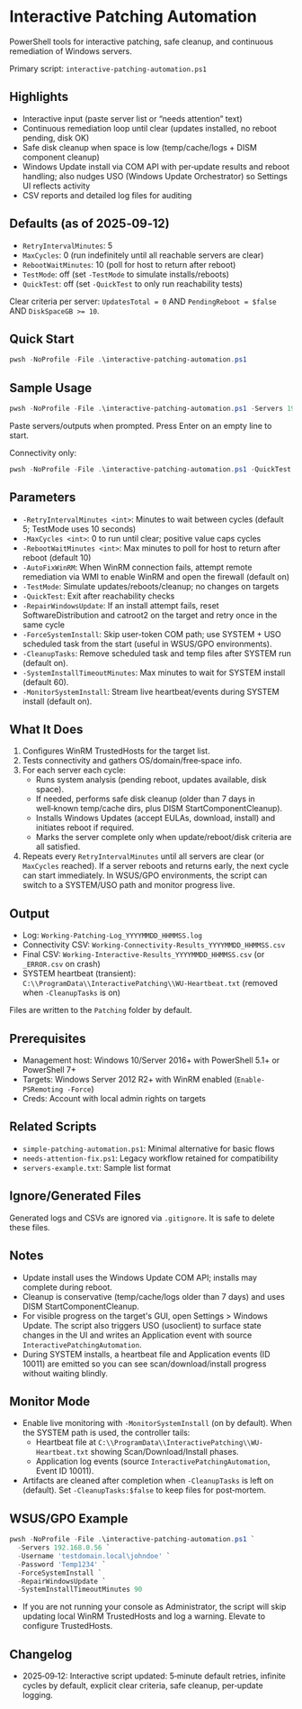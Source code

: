 # Interactive Patching Automation

PowerShell tools for interactive patching, safe cleanup, and continuous remediation of Windows servers.

Primary script: `interactive-patching-automation.ps1`

## Highlights

- Interactive input (paste server list or “needs attention” text)
- Continuous remediation loop until clear (updates installed, no reboot pending, disk OK)
- Safe disk cleanup when space is low (temp/cache/logs + DISM component cleanup)
- Windows Update install via COM API with per‑update results and reboot handling; also nudges USO (Windows Update Orchestrator) so Settings UI reflects activity
- CSV reports and detailed log files for auditing

## Defaults (as of 2025‑09‑12)

- `RetryIntervalMinutes`: 5
- `MaxCycles`: 0 (run indefinitely until all reachable servers are clear)
- `RebootWaitMinutes`: 10 (poll for host to return after reboot)
- `TestMode`: off (set `-TestMode` to simulate installs/reboots)
- `QuickTest`: off (set `-QuickTest` to only run reachability tests)

Clear criteria per server: `UpdatesTotal = 0` AND `PendingReboot = $false` AND `DiskSpaceGB >= 10`.

## Quick Start

```powershell
pwsh -NoProfile -File .\interactive-patching-automation.ps1
```
## Sample Usage
```powershell
pwsh -NoProfile -File .\interactive-patching-automation.ps1 -Servers 192.168.0.56 -Username 'testdomain.local\johndoe' -Password 'Temp1234' -RepairWindowsUpdate
```
Paste servers/outputs when prompted. Press Enter on an empty line to start.

Connectivity only:
```powershell
pwsh -NoProfile -File .\interactive-patching-automation.ps1 -QuickTest
```

## Parameters

- `-RetryIntervalMinutes <int>`: Minutes to wait between cycles (default 5; TestMode uses 10 seconds)
- `-MaxCycles <int>`: 0 to run until clear; positive value caps cycles
- `-RebootWaitMinutes <int>`: Max minutes to poll for host to return after reboot (default 10)
- `-AutoFixWinRM`: When WinRM connection fails, attempt remote remediation via WMI to enable WinRM and open the firewall (default on)
- `-TestMode`: Simulate updates/reboots/cleanup; no changes on targets
- `-QuickTest`: Exit after reachability checks
- `-RepairWindowsUpdate`: If an install attempt fails, reset SoftwareDistribution and catroot2 on the target and retry once in the same cycle
- `-ForceSystemInstall`: Skip user-token COM path; use SYSTEM + USO scheduled task from the start (useful in WSUS/GPO environments).
- `-CleanupTasks`: Remove scheduled task and temp files after SYSTEM run (default on).
- `-SystemInstallTimeoutMinutes`: Max minutes to wait for SYSTEM install (default 60).
- `-MonitorSystemInstall`: Stream live heartbeat/events during SYSTEM install (default on).

## What It Does

1. Configures WinRM TrustedHosts for the target list.
2. Tests connectivity and gathers OS/domain/free‑space info.
3. For each server each cycle:
   - Runs system analysis (pending reboot, updates available, disk space).
   - If needed, performs safe disk cleanup (older than 7 days in well‑known temp/cache dirs, plus DISM StartComponentCleanup).
   - Installs Windows Updates (accept EULAs, download, install) and initiates reboot if required.
   - Marks the server complete only when update/reboot/disk criteria are all satisfied.
4. Repeats every `RetryIntervalMinutes` until all servers are clear (or `MaxCycles` reached). If a server reboots and returns early, the next cycle can start immediately. In WSUS/GPO environments, the script can switch to a SYSTEM/USO path and monitor progress live.

## Output

- Log: `Working-Patching-Log_YYYYMMDD_HHMMSS.log`
- Connectivity CSV: `Working-Connectivity-Results_YYYYMMDD_HHMMSS.csv`
- Final CSV: `Working-Interactive-Results_YYYYMMDD_HHMMSS.csv` (or `_ERROR.csv` on crash)
- SYSTEM heartbeat (transient): `C:\\ProgramData\\InteractivePatching\\WU-Heartbeat.txt` (removed when `-CleanupTasks` is on)

Files are written to the `Patching` folder by default.

## Prerequisites

- Management host: Windows 10/Server 2016+ with PowerShell 5.1+ or PowerShell 7+
- Targets: Windows Server 2012 R2+ with WinRM enabled (`Enable-PSRemoting -Force`)
- Creds: Account with local admin rights on targets

## Related Scripts

- `simple-patching-automation.ps1`: Minimal alternative for basic flows
- `needs-attention-fix.ps1`: Legacy workflow retained for compatibility
- `servers-example.txt`: Sample list format

## Ignore/Generated Files

Generated logs and CSVs are ignored via `.gitignore`. It is safe to delete these files.

## Notes

- Update install uses the Windows Update COM API; installs may complete during reboot.
- Cleanup is conservative (temp/cache/logs older than 7 days) and uses DISM StartComponentCleanup.
- For visible progress on the target's GUI, open Settings > Windows Update. The script also triggers USO (usoclient) to surface state changes in the UI and writes an Application event with source `InteractivePatchingAutomation`.
- During SYSTEM installs, a heartbeat file and Application events (ID 10011) are emitted so you can see scan/download/install progress without waiting blindly.

## Monitor Mode

- Enable live monitoring with `-MonitorSystemInstall` (on by default). When the SYSTEM path is used, the controller tails:
  - Heartbeat file at `C:\\ProgramData\\InteractivePatching\\WU-Heartbeat.txt` showing Scan/Download/Install phases.
  - Application log events (source `InteractivePatchingAutomation`, Event ID 10011).
- Artifacts are cleaned after completion when `-CleanupTasks` is left on (default). Set `-CleanupTasks:$false` to keep files for post‑mortem.

## WSUS/GPO Example

```powershell
pwsh -NoProfile -File .\interactive-patching-automation.ps1 `
  -Servers 192.168.0.56 `
  -Username 'testdomain.local\johndoe' `
  -Password 'Temp1234' `
  -ForceSystemInstall `
  -RepairWindowsUpdate `
  -SystemInstallTimeoutMinutes 90
```
- If you are not running your console as Administrator, the script will skip updating local WinRM TrustedHosts and log a warning. Elevate to configure TrustedHosts.

## Changelog

- 2025‑09‑12: Interactive script updated: 5‑minute default retries, infinite cycles by default, explicit clear criteria, safe cleanup, per‑update logging.
